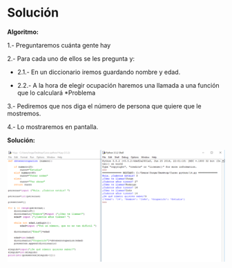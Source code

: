
# Solución

**Algoritmo:**

1.- Preguntaremos cuánta gente hay

2.- Para cada uno de ellos se les pregunta y:

- 2.1.- En un diccionario iremos guardando nombre y edad.

- 2.2.- A la hora de elegir ocupación haremos una llamada a una función que lo calculará *Problema

3.- Pediremos que nos diga el número de persona que quiere que le mostremos.

4.- Lo mostraremos en pantalla.

**Solución:**

![](img/14.png)






